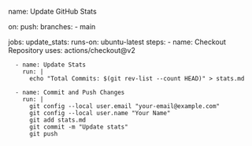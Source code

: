 name: Update GitHub Stats

on:
  push:
    branches:
      - main

jobs:
  update_stats:
    runs-on: ubuntu-latest
    steps:
      - name: Checkout Repository
        uses: actions/checkout@v2

      - name: Update Stats
        run: |
          echo "Total Commits: $(git rev-list --count HEAD)" > stats.md

      - name: Commit and Push Changes
        run: |
          git config --local user.email "your-email@example.com"
          git config --local user.name "Your Name"
          git add stats.md
          git commit -m "Update stats"
          git push

